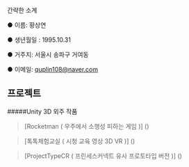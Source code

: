 간략한 소계

● 이름: 황상연

● 생년월일 : 1995.10.31

● 거주지: 서울시 송파구 거여동

● 이메일: quplin108@naver.com


## 프로젝트

#####Unity 3D 외주 작품
> [Rocketman ( 우주에서  소행성 피하는 게임 )] () 

> [톡톡체험교실 ( 시청 교육 영상 3D VR )] ()

> [ProjectTypeCR ( 프린세스커넥트 유사 프로토타입 버전 )] ()

